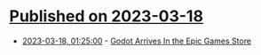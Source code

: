 # [Published on 2023-03-18](index.md)

* [2023-03-18, 01:25:00](https://games.slashdot.org/story/23/03/17/2132210/godot-arrives-in-the-epic-games-store?utm_source=rss1.0mainlinkanon&utm_medium=feed) - [Godot Arrives In the Epic Games Store](https://games.slashdot.org/story/23/03/17/2132210/godot-arrives-in-the-epic-games-store?utm_source=rss1.0mainlinkanon&utm_medium=feed)
